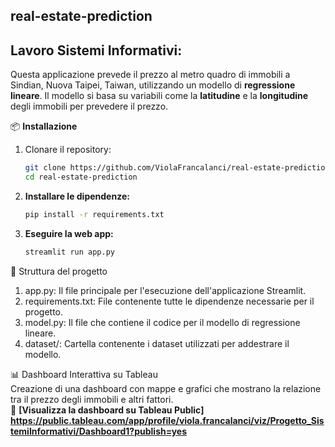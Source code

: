 ## real-estate-prediction
 ## Lavoro Sistemi Informativi:

Questa applicazione prevede il prezzo al metro quadro di immobili a Sindian, Nuova Taipei, Taiwan, utilizzando un modello di **regressione lineare**. Il modello si basa su variabili come la **latitudine** e la **longitudine** degli immobili per prevedere il prezzo.

📦 **Installazione**
1. Clonare il repository:
   ```bash
   git clone https://github.com/ViolaFrancalanci/real-estate-prediction.git
   cd real-estate-prediction
2. **Installare le dipendenze:**
   ```bash
   pip install -r requirements.txt
3. **Eseguire la web app:**
   ```bash
   streamlit run app.py

📂 Struttura del progetto
1. app.py: Il file principale per l'esecuzione dell'applicazione Streamlit.
2. requirements.txt: File contenente tutte le dipendenze necessarie per il progetto.
3. model.py: Il file che contiene il codice per il modello di regressione lineare.
4. dataset/: Cartella contenente i dataset utilizzati per addestrare il modello.


📊 Dashboard Interattiva su Tableau  
Creazione di una dashboard con mappe e grafici che mostrano la relazione tra il prezzo degli immobili e altri fattori.  
🔗 **[Visualizza la dashboard su Tableau Public] https://public.tableau.com/app/profile/viola.francalanci/viz/Progetto_SistemiInformativi/Dashboard1?publish=yes**

